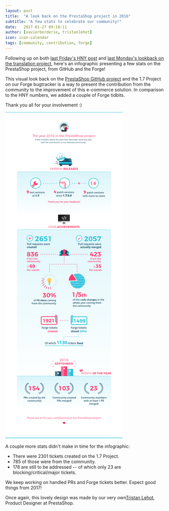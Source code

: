 ```yaml
---
layout: post
title:  "A look back on the PrestaShop project in 2016"
subtitle: "A few stats to celebrate our community!"
date:   2017-01-27 09:10:11
author: [xavierborderie, tristanlehot]
icon: icon-calendar
tags: [community, contribution, forge]
---
```


Following up on both [last Friday's HNY post](http://build.prestashop.com/news/happy-new-year/) and [last Monday's lookback on the translation project](http://build.prestashop.com/news/prestashop-translation-project-2016/), here's an infographic presenting a few stats on the PrestaShop project, from GitHub and the Forge!

This visual look back on the [PrestaShop GitHub project](https://github.com/PrestaShop/PrestaShop/) and the 1.7 Project on our Forge bugtracker is a way to present the contribution from the community to the improvement of this e-commerce solution. In comparison to the HNY numbers, we added a couple of Forge tidbits.

Thank you all for your involvement :)

![PrestaShop translation project in 2016](/assets/images/2017/01/prestahop_project_github_forge_2016.jpg)

A couple more stats didn't make in time for the infographic:

* There were 2301 tickets created on the 1.7 Project.
* 785 of those were from the community.
* 178 are still to be addressed -- of which only 23 are blocking/critical/major tickets.

We keep working on handled PRs and Forge tickets better. Expect good things from 2017!

Once again, this lovely design was made by our very own[Tristan Lehot](https://twitter.com/TristanDardel), Product Designer at PrestaShop.
